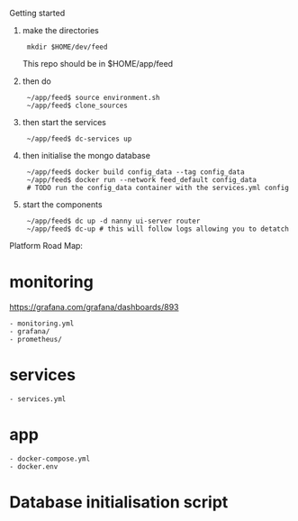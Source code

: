 Getting started

1. make the directories 
    
        mkdir $HOME/dev/feed
    
    This repo should be in $HOME/app/feed
2. then do
    
        ~/app/feed$ source environment.sh
        ~/app/feed$ clone_sources

3. then start the services
    
        ~/app/feed$ dc-services up

4. then initialise the mongo database
        
        ~/app/feed$ docker build config_data --tag config_data
        ~/app/feed$ docker run --network feed_default config_data
        # TODO run the config_data container with the services.yml config
        
5. start the components

        ~/app/feed$ dc up -d nanny ui-server router
        ~/app/feed$ dc-up # this will follow logs allowing you to detatch
   


Platform Road Map:

# monitoring
https://grafana.com/grafana/dashboards/893
    
    - monitoring.yml
    - grafana/
    - prometheus/
    
# services
    - services.yml

# app
    - docker-compose.yml
    - docker.env

# Database initialisation script


